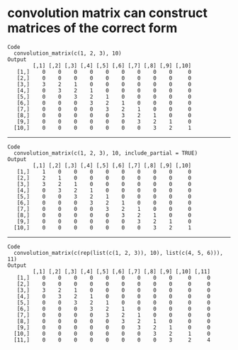 # convolution matrix can construct matrices of the correct form

    Code
      convolution_matrix(c(1, 2, 3), 10)
    Output
            [,1] [,2] [,3] [,4] [,5] [,6] [,7] [,8] [,9] [,10]
       [1,]    0    0    0    0    0    0    0    0    0     0
       [2,]    0    0    0    0    0    0    0    0    0     0
       [3,]    3    2    1    0    0    0    0    0    0     0
       [4,]    0    3    2    1    0    0    0    0    0     0
       [5,]    0    0    3    2    1    0    0    0    0     0
       [6,]    0    0    0    3    2    1    0    0    0     0
       [7,]    0    0    0    0    3    2    1    0    0     0
       [8,]    0    0    0    0    0    3    2    1    0     0
       [9,]    0    0    0    0    0    0    3    2    1     0
      [10,]    0    0    0    0    0    0    0    3    2     1

---

    Code
      convolution_matrix(c(1, 2, 3), 10, include_partial = TRUE)
    Output
            [,1] [,2] [,3] [,4] [,5] [,6] [,7] [,8] [,9] [,10]
       [1,]    1    0    0    0    0    0    0    0    0     0
       [2,]    2    1    0    0    0    0    0    0    0     0
       [3,]    3    2    1    0    0    0    0    0    0     0
       [4,]    0    3    2    1    0    0    0    0    0     0
       [5,]    0    0    3    2    1    0    0    0    0     0
       [6,]    0    0    0    3    2    1    0    0    0     0
       [7,]    0    0    0    0    3    2    1    0    0     0
       [8,]    0    0    0    0    0    3    2    1    0     0
       [9,]    0    0    0    0    0    0    3    2    1     0
      [10,]    0    0    0    0    0    0    0    3    2     1

---

    Code
      convolution_matrix(c(rep(list(c(1, 2, 3)), 10), list(c(4, 5, 6))), 11)
    Output
            [,1] [,2] [,3] [,4] [,5] [,6] [,7] [,8] [,9] [,10] [,11]
       [1,]    0    0    0    0    0    0    0    0    0     0     0
       [2,]    0    0    0    0    0    0    0    0    0     0     0
       [3,]    3    2    1    0    0    0    0    0    0     0     0
       [4,]    0    3    2    1    0    0    0    0    0     0     0
       [5,]    0    0    3    2    1    0    0    0    0     0     0
       [6,]    0    0    0    3    2    1    0    0    0     0     0
       [7,]    0    0    0    0    3    2    1    0    0     0     0
       [8,]    0    0    0    0    0    3    2    1    0     0     0
       [9,]    0    0    0    0    0    0    3    2    1     0     0
      [10,]    0    0    0    0    0    0    0    3    2     1     0
      [11,]    0    0    0    0    0    0    0    0    3     2     4

